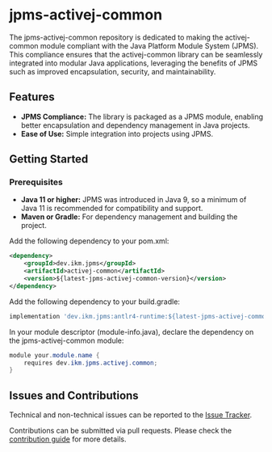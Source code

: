 # jpms-activej-common
The jpms-activej-common repository is dedicated to making the activej-common module compliant with the Java Platform Module System (JPMS). This compliance ensures that the activej-common library can be seamlessly integrated into modular Java applications, leveraging the benefits of JPMS such as improved encapsulation, security, and maintainability.

## Features

* **JPMS Compliance:** The library is packaged as a JPMS module, enabling better encapsulation and dependency management in Java projects.
* **Ease of Use:** Simple integration into projects using JPMS.

## Getting Started
### Prerequisites

* **Java 11 or higher:** JPMS was introduced in Java 9, so a minimum of Java 11 is recommended for compatibility and support.
* **Maven or Gradle:** For dependency management and building the project.

Add the following dependency to your pom.xml:
```xml
<dependency>
    <groupId>dev.ikm.jpms</groupId>
	<artifactId>activej-common</artifactId>
    <version>${latest-jpms-activej-common-version}</version>
</dependency>
```

Add the following dependency to your build.gradle:
```groovy
implementation 'dev.ikm.jpms:antlr4-runtime:${latest-jpms-activej-common-version}'
```

In your module descriptor (module-info.java), declare the dependency on the jpms-activej-common module:

```java
module your.module.name {
    requires dev.ikm.jpms.activej.common;
}
```


## Issues and Contributions
Technical and non-technical issues can be reported to the [Issue Tracker](https://github.com/ikmdev/jpms-activej-common/issues).

Contributions can be submitted via pull requests. Please check the [contribution guide](doc/how-to-contribute.md) for more details.
